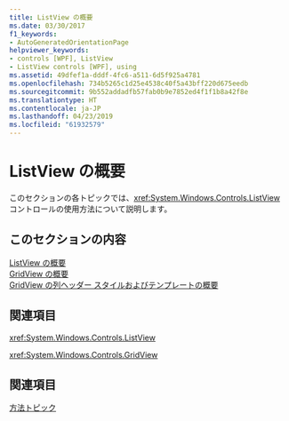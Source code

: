 ```yaml
---
title: ListView の概要
ms.date: 03/30/2017
f1_keywords:
- AutoGeneratedOrientationPage
helpviewer_keywords:
- controls [WPF], ListView
- ListView controls [WPF], using
ms.assetid: 49dfef1a-dddf-4fc6-a511-6d5f925a4781
ms.openlocfilehash: 734b5265c1d25e4538c40f5a43bff220d675eedb
ms.sourcegitcommit: 9b552addadfb57fab0b9e7852ed4f1f1b8a42f8e
ms.translationtype: HT
ms.contentlocale: ja-JP
ms.lasthandoff: 04/23/2019
ms.locfileid: "61932579"
---
```

# <a name="listview-overviews"></a>ListView の概要
このセクションの各トピックでは、<xref:System.Windows.Controls.ListView> コントロールの使用方法について説明します。  
  
## <a name="in-this-section"></a>このセクションの内容  
 [ListView の概要](listview-overview.md)  
 [GridView の概要](gridview-overview.md)  
 [GridView の列ヘッダー スタイルおよびテンプレートの概要](gridview-column-header-styles-and-templates-overview.md)  
  
## <a name="reference"></a>関連項目  
 <xref:System.Windows.Controls.ListView>  
  
 <xref:System.Windows.Controls.GridView>  
  
## <a name="related-sections"></a>関連項目  
 [方法トピック](listview-how-to-topics.md)
